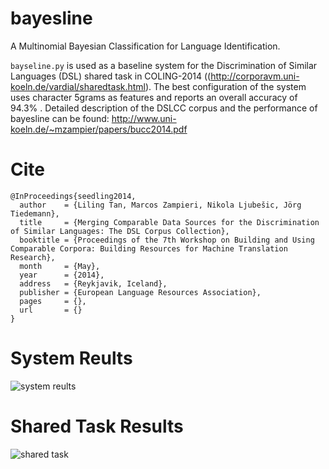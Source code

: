 bayesline
=========

A Multinomial Bayesian Classification for Language Identification.

`bayseline.py` is used as a baseline system for the Discrimination of Similar Languages (DSL) shared task in COLING-2014 ((http://corporavm.uni-koeln.de/vardial/sharedtask.html). The best configuration of the system uses character 5grams as features and reports an overall accuracy of 94.3% . Detailed description of the DSLCC corpus and the performance of bayesline can be found: http://www.uni-koeln.de/~mzampier/papers/bucc2014.pdf

Cite
====

```
@InProceedings{seedling2014,
  author    = {Liling Tan, Marcos Zampieri, Nikola Ljubešic, Jörg Tiedemann},
  title     = {Merging Comparable Data Sources for the Discrimination of Similar Languages: The DSL Corpus Collection},
  booktitle = {Proceedings of the 7th Workshop on Building and Using Comparable Corpora: Building Resources for Machine Translation Research},
  month     = {May},
  year      = {2014},
  address   = {Reykjavik, Iceland},
  publisher = {European Language Resources Association},
  pages     = {},
  url       = {}
}
```


System Reults
====

![system reults](http://oi61.tinypic.com/2e56ttf.jpg)


Shared Task Results
====

![shared task](http://oi59.tinypic.com/a9phkw.jpg)
